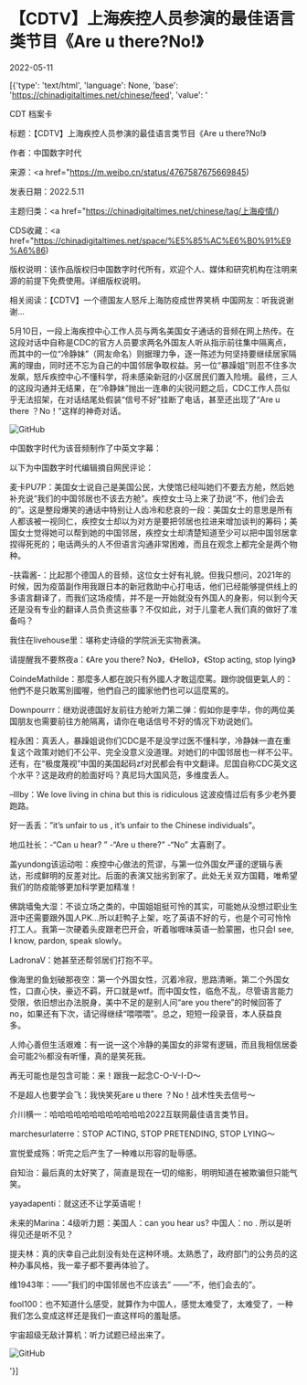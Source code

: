 # 【CDTV】上海疾控人员参演的最佳语言类节目《Are u there?No!》

2022-05-11

[{'type': 'text/html', 'language': None, 'base': 'https://chinadigitaltimes.net/chinese/feed', 'value': '

CDT 档案卡

标题：【CDTV】上海疾控人员参演的最佳语言类节目《Are u there?No!》

作者：中国数字时代

来源：<a href="https://m.weibo.cn/status/4767587675669845)

发表日期：2022.5.11

主题归类：<a href="https://chinadigitaltimes.net/chinese/tag/上海疫情/)

CDS收藏：<a href="https://chinadigitaltimes.net/space/%E5%85%AC%E6%B0%91%E9%A6%86)

版权说明：该作品版权归中国数字时代所有，欢迎个人、媒体和研究机构在注明来源的前提下免费使用。详细版权说明。





相关阅读：【CDTV】一个德国友人怒斥上海防疫成世界笑柄 中国网友：听我说谢谢…

5月10日，一段上海疾控中心工作人员与两名美国女子通话的音频在网上热传。在这段对话中自称是CDC的官方人员要求两名外国友人听从指示前往集中隔离点，而其中的一位“冷静妹”（网友命名）则据理力争，逐一陈述为何坚持要继续居家隔离的理由，同时还不忘为自己的中国邻居争取权益。另一位“暴躁姐”则忍不住多次发飙，怒斥疾控中心不懂科学，将未感染新冠的小区居民们置入险境。最终，三人的这段沟通并无结果，在“冷静妹”抛出一连串的尖锐问题之后，CDC工作人员似乎无法招架，在对话结尾处假装“信号不好”挂断了电话，甚至还出现了“Are u there ？No！”这样的神奇对话。

![GitHub](https://chinadigitaltimes.net/chinese/files/2022/05/image-1652291702022.png)

中国数字时代为该音频制作了中英文字幕：



以下为中国数字时代编辑摘自网民评论：



麦卡PU7P：美国女士说自己是美国公民，大使馆已经叫她们不要去方舱，然后她补充说“我们的中国邻居也不该去方舱&#8221;。疾控女士马上来了劲说“不，他们会去的&#8221;。这是整段爆笑的通话中特别让人齿冷和悲哀的一段：美国女士的意思是所有人都该被一视同仁，疾控女士却以为对方是要把邻居也拉进来增加谈判的筹码；美国女士觉得她可以帮到她的中国邻居，疾控女士却清楚知道至少可以把中国邻居拿捏得死死的；电话两头的人不但语言沟通非常困难，而且在观念上都完全是两个物种。

-扶霜酱-：比起那个德国人的音频，这位女士好有礼貌。但我只想问，2021年的时候，因为疫苗副作用我跟日本的新冠救助中心打电话，他们已经能够提供线上的多语言翻译了，而我们这场疫情，并不是一开始就没有外国人的身影，何以到今天还是没有专业的翻译人员负责这些事？不仅如此，对于儿童老人我们真的做好了准备吗？

我住在livehouse里：堪称史诗级的学院派无实物表演。

请提醒我不要熬夜a：《Are you there? No》，《Hello》，《Stop acting, stop lying》

CoindeMathilde：那麼多人都在說只有外國人才敢這麼罵。跟你說個更氣人的：他們不是只敢罵別國喔，他們自己的國家他們也可以這麼罵的。

Downpourrr：继劝说德国好友前往方舱听力第二弹：假如你是李华，你的两位美国朋友也需要前往方舱隔离，请你在电话信号不好的情况下劝说她们。

程永困：真丢人，暴躁姐说你们CDC是不是没学过医不懂科学，冷静妹一直在重复这个政策对她们不公平、完全没意义没道理。对她们的中国邻居也一样不公平。还有，在“极度蔑视”中国的美国起码zf对民都会有中文翻译。尼国自称CDC英文这个水平？这是政府的脸面好吗？真尼玛大国风范，多维度丢人。

&#8211;lllby：We love living in china but this is ridiculous 这波疫情过后有多少老外要跑路。

好一丢丢：&#8221;it&#8217;s unfair to us , it&#8217;s unfair to the Chinese individuals&#8221;。

地瓜社长：-“Can u hear? ” -“Are u there?” -“No” 太喜剧了。

盖yundong该运动啦：疾控中心做法的荒谬，与第一位外国女严谨的逻辑与表达，形成鲜明的反差对比。后面的表演又拙劣到家了。此处无关双方国籍，唯希望我们的防疫能够更加科学更加精准！

佛跳墙兔大湿：不谈立场之类的，中国姐姐挺可怜的其实，可能她从没想过职业生涯中还需要跟外国人PK…所以赶鸭子上架，吃了英语不好的亏，也是个可可怜怜打工人。我第一次硬着头皮跟老巴开会，听着咖喱味英语一脸蒙圈，也只会I see, I know, pardon, speak slowly。

LadronaV：她甚至还帮邻居们打抱不平。

像海里的鱼划破那夜空：第一个外国女性，沉着冷寂，思路清晰。第二个外国女性，口直心快，豪迈不羁，开口就是wtf。而中国女性，临危不乱，尽管语言能力受限，依旧想出办法脱身，美中不足的是别人问“are you there”的时候回答了no，如果还有下次，请记得继续“喂喂喂”。总之，短短一段录音，本人获益良多。

人帅心善但生活艰难：有一说一这个冷静的美国女的非常有逻辑，而且我相信居委会可能2％都没有听懂，真的是笑死我。

再无可能也是包含可能：来！跟我一起念C-O-V-I-D～ 

不是超人也要学会飞：我快笑死are u there ？No！战术性失去信号～

介川横一：哈哈哈哈哈哈哈哈哈哈哈哈2022互联网最佳语言类节目。

marchesurlaterre：STOP ACTING, STOP PRETENDING, STOP LYING～

宣悦爱成殇：听完之后产生了一种难以形容的耻辱感。

自知治：最后真的太好笑了，简直是现在一切的缩影，明明知道在被欺骗但只能气笑。

yayadapenti：就这还不让学英语呢！

未来的Marina：4级听力题：美国人：can you hear us? 中国人：no . 所以是听得见还是听不见？

提夫林：真的庆幸自己此刻没有处在这种环境。太熟悉了，政府部门的公务员的这种办事风格，我一辈子都不要再体验了。

维1943年：——&#8221;我们的中国邻居也不应该去&#8221; ——&#8221;不，他们会去的&#8221;。

fool100：也不知道什么感受，就算作为中国人，感觉太难受了，太难受了，一种我们怎么变成这样还是我们一直这样吗的羞耻感。





宇宙超级无敌计算机：听力试题已经出来了。

![GitHub](https://chinadigitaltimes.net/chinese/files/2022/05/image-1652300506011.png)

'}]
